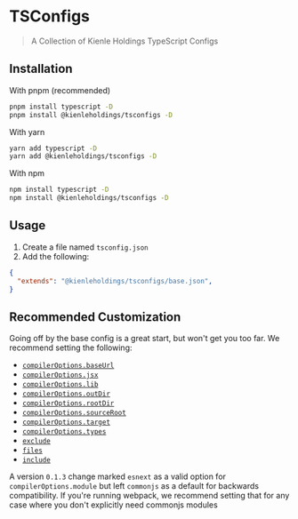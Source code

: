 # TSConfigs

> A Collection of Kienle Holdings TypeScript Configs

## Installation

With pnpm (recommended)

```bash
pnpm install typescript -D
pnpm install @kienleholdings/tsconfigs -D
```

With yarn

```bash
yarn add typescript -D
yarn add @kienleholdings/tsconfigs -D
```

With npm

```bash
npm install typescript -D
npm install @kienleholdings/tsconfigs -D
```

## Usage

1. Create a file named `tsconfig.json`
1. Add the following:

```JSON
{
  "extends": "@kienleholdings/tsconfigs/base.json",
}
```

## Recommended Customization

Going off by the base config is a great start, but won't get you too far. We recommend setting the
following:

- [`compilerOptions.baseUrl`](https://github.com/kienleholdings/typescript#base-url)
- [`compilerOptions.jsx`](https://github.com/kienleholdings/typescript#jsx)
- [`compilerOptions.lib`](https://github.com/kienleholdings/typescript#lib)
- [`compilerOptions.outDir`](https://github.com/kienleholdings/typescript#out-dir)
- [`compilerOptions.rootDir`](https://github.com/kienleholdings/typescript#root-dir)
- [`compilerOptions.sourceRoot`](https://github.com/kienleholdings/typescript#source-root)
- [`compilerOptions.target`](https://github.com/kienleholdings/typescript#target)
- [`compilerOptions.types`](https://github.com/kienleholdings/typescript#types)
- [`exclude`](https://github.com/kienleholdings/typescript#excluded-files)
- [`files`](https://github.com/kienleholdings/typescript#additional-typings)
- [`include`](https://github.com/kienleholdings/typescript#included-files)

A version `0.1.3` change marked `esnext` as a valid option for `compilerOptions.module` but left
`commonjs` as a default for backwards compatibility. If you're running webpack, we recommend setting
that for any case where you don't explicitly need commonjs modules
